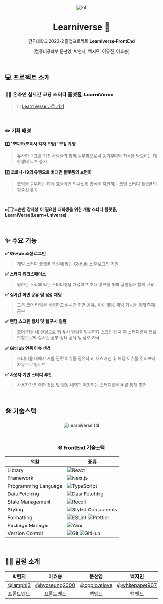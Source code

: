 <div align="center">

![24](https://github.com/Team-Learniverse/Learniverse-FrontEnd/assets/73213437/260d625e-ef7a-4322-a137-1dc99baf47e8)

# Learniverse 💫

건국대학교 2023-2 졸업프로젝트 **Learniverse-FrontEnd**

(컴퓨터공학부 문선영, 박현지, 백지민, 이유진, 이효승)

</div>

<br />

<h2> 💻 프로젝트 소개 </h2>

<h3> 👩‍💻 온라인 실시간 코딩 스터디 플랫폼, LearniVerse </h3>

> 🌕 [LearniVerse 바로 가기](https://learniverse-front-end.vercel.app/)

<br />

<h3> ✏️ 기획 배경 </h3>

**1️⃣ '모각코(모여서 각자 코딩)' 모임 유행**

> 유사한 목표를 가진 사람들과 함께 공부함으로써 동기부여와 자극을 받으려는 대학생의 니즈 증가

**2️⃣ 코로나-19의 유행으로 비대면 플랫폼의 보편화**

> 코딩을 공부하는 데에 효율적인 의사소통 방식을 지원하는 코딩 스터디 플랫폼의 필요성 증가

<br />

**👉🏻'느슨한 강제성'이 필요한 대학생을 위한 개발 스터디 플랫폼, LearniVerse(Learn+Universe)**

<br />

<h2> ✨ 주요 기능 </h2>

**✅ GitHub 소셜 로그인**

> 개발 스터디 플랫폼 특성에 맞는 GitHub 소셜 로그인 지원

**✅ 스터디 워크스페이스**

> 원하는 목적에 맞는 스터디룸을 개설하고 초대 링크를 통해 팀원들과 함께 이용

**✅ 실시간 화면 공유 및 음성 채팅**

> 그룹 코어 타임을 생성하고 실시간 화면 공유, 음성 채팅, 채팅 기능을 통해 함께 공부

**✅ 랜덤 스크린 캡처 및 웹 푸시 알림**

> 코어 타임 내 랜덤으로 웹 푸시 알림을 발송하여 스크린 캡쳐 후 스터디룸에 업로드함으로써 실시간 공부 상태 공유 및 상호 자극

**✅ GitHub 연동 이슈 생성**

> 스터디룸 내에서 개발 관련 이슈를 공유하고, 디스커션 후 해당 이슈를 깃허브에 자동으로 업로드

**✅ 사용자 기반 스터디 추천**

> 사용자가 입력한 정보 및 활동 내역과 매칭되는 스터디룸을 AI를 통해 추천

<br />

<h2> 🛠 기술스택 </h2>

<div align="center"> 
  
![LearniVerse (4)](https://github.com/Team-Learniverse/Learniverse-FrontEnd/assets/73213437/3d3f2a2e-8522-4f93-87cb-5bb038a20059)

<br />

<h3> 🌐 FrontEnd 기술스택 </h3>

| 역할                 | 종류                                                                                                                                                                                                              |
| -------------------- | ----------------------------------------------------------------------------------------------------------------------------------------------------------------------------------------------------------------- |
| Library              | ![React](https://img.shields.io/badge/React-61DAFB?style=for-the-badge&logo=React&logoColor=black)                                                                                                                |
| Framework            | ![Next.js](https://img.shields.io/badge/Next.js-000000?style=for-the-badge&logo=Next.js&logoColor=ffffff)                                                                                                         |
| Programming Language | ![TypeScript](https://img.shields.io/badge/TypeScript-3178C6.svg?style=for-the-badge&logo=TypeScript&logoColor=white)                                                                                             |
| Data Fetching        | ![Data Fetching](https://img.shields.io/badge/Axios-5A29E4?style=for-the-badge&logo=Axios&logoColor=white)                                                                                                        |
| State Management     | ![Recoil](https://img.shields.io/badge/Recoil-3578E5?style=for-the-badge&logo=recoil&logoColor=white)                                                                                                             |
| Styling              | ![Styled Components](https://img.shields.io/badge/styled--components-DB7093?style=for-the-badge&logo=styled-components&logoColor=white)                                                                           |
| Formatting           | ![ESLint](https://img.shields.io/badge/ESLint-4B3263?style=for-the-badge&logo=eslint&logoColor=white) ![Prettier](https://img.shields.io/badge/Prettier-F7B93E?style=for-the-badge&logo=prettier&logoColor=white) |
| Package Manager      | ![Yarn](https://img.shields.io/badge/Yarn-2C8EBB?style=for-the-badge&logo=yarn&logoColor=white)                                                                                                                   |
| Version Control      | ![Git](https://img.shields.io/badge/git-%23F05033.svg?style=for-the-badge&logo=git&logoColor=white) ![GitHub](https://img.shields.io/badge/github-%23121011.svg?style=for-the-badge&logo=github&logoColor=white)  |

</div>

<br />

<h2> 👭🏻 팀원 소개 </h2>

<div align="center"> 
  
|                                                                    박현지                                                                    |                                                                    이효승                                                                    |                                                                    문선영                                                                    |                                                                    백지민                                                                    |                                                        이유진                                                                    |
| :------------------------------------------------------------------------------------------------------------------------------------------: | :------------------------------------------------------------------------------------------------------------------------------------------: | :------------------------------------------------------------------------------------------------------------------------------------------: | :------------------------------------------------------------------------------------------------------------------------------------------: | :------------------------------------------------------------------------------------------------------------------------------------------: |
|                                                    [@iamphj3](https://github.com/iamphj3)                                                    |                                              [@hyoseung2000](https://github.com/hyoseung2000)                                              |                                               [@cpplovelove](https://github.com/cpplovelove)                                               |                                    [@whitepaper907](https://github.com/whitepaper907)                                  |                                    [@uujiinn](https://github.com/uujiinn)                                  |
|                                                               프론트엔드                                                                |                                                                 프론트엔드                                                                  |     백엔드                                                                    |                                                                    백엔드                                                                    |                                                                    백엔드                                                                    |

</div>
